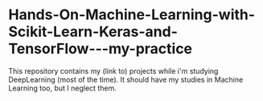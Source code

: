 # Hands-On-Machine-Learning-with-Scikit-Learn-Keras-and-TensorFlow---my-practice
This repository contains my (link to) projects while i'm studying DeepLearning (most of the time). It should have my studies in Machine Learning too, but I neglect them.
